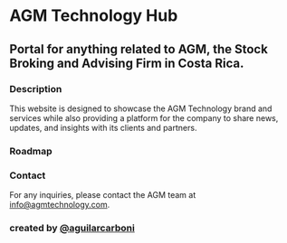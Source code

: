 # AGM Technology Hub

## Portal for anything related to AGM, the Stock Broking and Advising Firm in Costa Rica.

### Description 

This website is designed to showcase the AGM Technology brand and services while also providing a platform for the company to share news, updates, and insights with its clients and partners.

### Roadmap

### Contact
For any inquiries, please contact the AGM team at [info@agmtechnology.com](mailto:info@agmtechnology.com).

### created by [@aguilarcarboni](https://github.com/aguilarcarboni/)
